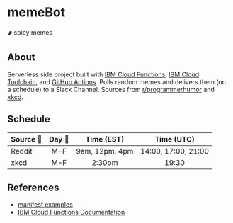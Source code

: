 # memeBot
🌶️ spicy memes

## About
Serverless side project built with [IBM Cloud Functions](https://cloud.ibm.com/functions/), [IBM Cloud Toolchain](https://cloud.ibm.com/devops/getting-started), and [GitHub Actions](https://help.github.com/en/actions).
Pulls random memes and delivers them (on a schedule) to a Slack Channel. Sources from [r/programmerhumor](https://www.reddit.com/r/ProgrammerHumor) and [xkcd](https://xkcd.com).

## Schedule
| Source 🔗   |  Day  📅  |  Time (EST)  |  Time (UTC)  |
|----------|:------:|:----------:|:----------:|
| Reddit | M-F |    9am, 12pm, 4pm    |    14:00, 17:00, 21:00    |
| xkcd |   M-F |    2:30pm    |    19:30   |


## References
- [manifest examples](https://github.com/apache/incubator-openwhisk-wskdeploy/blob/master/docs/programming_guide.md#wskdeploy-utility-by-example)
- [IBM Cloud Functions Documentation](https://console.bluemix.net/docs/openwhisk/index.html#index)
